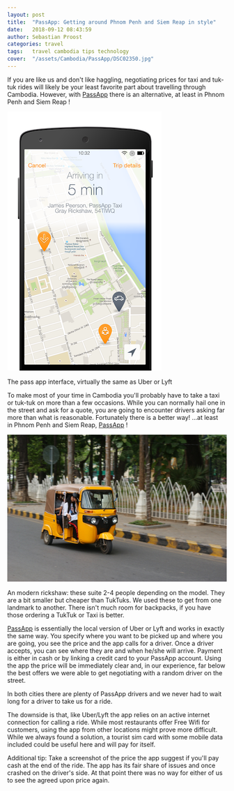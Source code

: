 ```yaml
---
layout: post
title:  "PassApp: Getting around Phnom Penh and Siem Reap in style"
date:   2018-09-12 08:43:59
author: Sebastian Proost
categories: travel
tags:	travel cambodia tips technology
cover:  "/assets/Cambodia/PassApp/DSC02350.jpg"
---
```


If you are like us and don't like haggling, negotiating prices for taxi and tuk-tuk rides will likely be your least favorite part about travelling through Cambodia. However, with <a href="https://play.google.com/store/apps/details?id=com.multibrains.taxi.passenger.passapptaxis">PassApp</a> there is an alternative, at least in Phnom Penh and Siem Reap !

<img src="/assets/Cambodia/PassApp/passapp_interface.png">
<p class="caption">The pass app interface, virtually the same as Uber or Lyft</p>

To make most of your time in Cambodia you'll probably have to take a taxi or tuk-tuk on more than a few occasions. While you can normally hail one in the street and ask for a quote, you are going to encounter drivers asking far more than what is reasonable. Fortunately there is a better way! ...at least in Phnom Penh and Siem Reap, <a href="https://play.google.com/store/apps/details?id=com.multibrains.taxi.passenger.passapptaxis">PassApp</a> !

<img src="/assets/Cambodia/PassApp/DSC02350.jpg">
<p class="caption">An modern rickshaw: these suite 2-4 people depending on the model. They are a bit smaller but cheaper than TukTuks. We used these to get from one landmark to another. There isn't much room for backpacks, if you have those ordering a TukTuk or Taxi is better.</p>

<a href="https://play.google.com/store/apps/details?id=com.multibrains.taxi.passenger.passapptaxis">PassApp</a> is essentially the local version of Uber or Lyft and works in exactly the same way. You specify where you want to be picked up and where you are going, you see the price and the app calls for a driver. Once a driver accepts, you can see where they are and when he/she will arrive. Payment is either in cash or by linking a credit card to your PassApp account. Using the app the price will be immediately clear and, in our experience, far below the best offers we were able to get negotiating with a random driver on the street.

In both cities there are plenty of PassApp drivers and we never had to wait long for a driver to take us for a ride.

The downside is that, like Uber/Lyft the app relies on an active internet connection for calling a ride. While most restaurants offer Free Wifi for customers, using the app from other locations might prove more difficult. While we always found a solution, a tourist sim card with some mobile data included could be useful here and will pay for itself.

Additional tip: Take a screenshot of the price the app suggest if you'll pay cash at the end of the ride. The app has its fair share of issues and once crashed on the driver's side. At that point there was no way for either of us to see the agreed upon price again.
